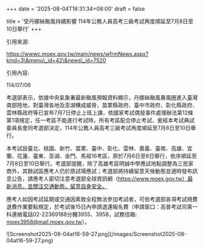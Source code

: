 +++
date = '2025-08-04T16:31:34+08:00'
draft = false

title = '受丹娜絲颱風持續影響 114年公務人員高考三級考試再度順延至7月8日至10日舉行'
+++



引用來源:



https://wwwc.moex.gov.tw/main/news/wfrmNews.aspx?kind=3\&menu\_id=42\&news\_id=7520



引用內容:



114/07/06



考選部表示，依據中央氣象署最新颱風預報資料顯示，丹娜絲颱風暴風圈進入臺灣南部陸地，對臺灣各地及澎湖構成威脅，苗栗縣政府、臺中市政府、彰化縣政府、雲林縣政府等已宣布7月7日停止上班上課，依國家考試偶發事件處理辦法第12條第1項規定，任一考區不能進行考試時，所有考區配合停止考試，爰經本考試典試委員長會同考選部決定，114年公務人員高考三級考試再度順延至7月8日至10日舉行。



本考試設臺北、桃園、新竹、苗栗、臺中、彰化、雲林、嘉義、臺南、高雄、宜蘭、花蓮、臺東、澎湖、金門、馬祖16考區，原於7月6日至8日舉行，依序順延至7月8日至10日舉行。考選部提醒，除了高雄考區明誠中學應試地點調整為三民家商外，其餘試區應考人仍於原試場應試；考選部將持續留意天候動態並適時發布訊息公告，請應考人密切注意考選部全球資訊網（https://www.moex.gov.tw）最新消息，並關注交通動態，留意自身安全。



應考人如因考試延期或交通因素致全程無法參加考試者，可依考選部各項考試規費退費作業要點規定，於考試後15日內申請退還報名費（申請窗口：高普考試司第一科連絡電話02-22369188分機3955、3958，試務信箱: moex3958@mail.moex.gov.tw）。



!\[Screenshot2025-08-04at16-59-27.png](/images/Screenshot2025-08-04at16-59-27.png)

